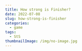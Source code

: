 ```yaml
---
title: How strong is Finisher?
date: 2022-07-08
slug: how-strong-is-finisher
categories:
  - game
tags:
  - StS
thumbnailImage: /img/no-image.jpg
---
```

<!--more-->